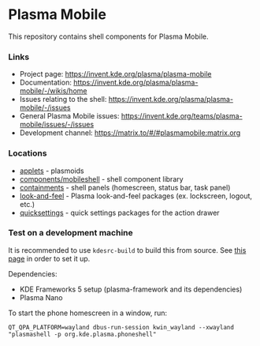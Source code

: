 <!--
- SPDX-FileCopyrightText: None 
- SPDX-License-Identifier: CC0-1.0
-->

# Plasma Mobile

This repository contains shell components for Plasma Mobile.

### Links
* Project page: https://invent.kde.org/plasma/plasma-mobile
* Documentation: https://invent.kde.org/plasma/plasma-mobile/-/wikis/home
* Issues relating to the shell: https://invent.kde.org/plasma/plasma-mobile/-/issues
* General Plasma Mobile issues: https://invent.kde.org/teams/plasma-mobile/issues/-/issues
* Development channel: https://matrix.to/#/#plasmamobile:matrix.org

### Locations
* [applets](applets) - plasmoids
* [components/mobileshell](components/mobileshell) - shell component library
* [containments](containments) - shell panels (homescreen, status bar, task panel)
* [look-and-feel](look-and-feel/contents) - Plasma look-and-feel packages (ex. lockscreen, logout, etc.)
* [quicksettings](quicksettings) - quick settings packages for the action drawer

### Test on a development machine

It is recommended to use `kdesrc-build` to build this from source. See [this page](https://community.kde.org/Get_Involved/development) in order to set it up.

Dependencies:
* KDE Frameworks 5 setup (plasma-framework and its dependencies)
* Plasma Nano

To start the phone homescreen in a window, run:
```
QT_QPA_PLATFORM=wayland dbus-run-session kwin_wayland --xwayland "plasmashell -p org.kde.plasma.phoneshell"
```
